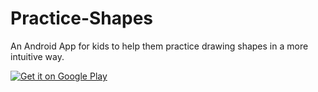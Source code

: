 # Practice-Shapes
An Android App for kids to help them practice drawing shapes in a more intuitive way.

[![Get it on Google Play](https://developer.android.com/images/brand/en_app_rgb_wo_45.png)](https://play.google.com/store/apps/details?id=com.wordpress.priyankvex.practiceshapes&hl=en)

